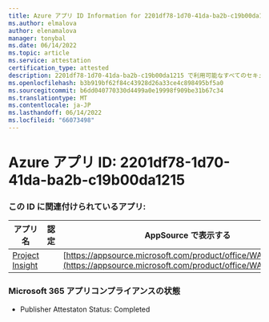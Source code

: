 ```yaml
---
title: Azure アプリ ID Information for 2201df78-1d70-41da-ba2b-c19b00da1215
ms.author: elmalova
author: elenamalova
manager: tonybal
ms.date: 06/14/2022
ms.topic: article
ms.service: attestation
certification_type: attested
description: 2201df78-1d70-41da-ba2b-c19b00da1215 で利用可能なすべてのセキュリティとコンプライアンス情報。
ms.openlocfilehash: b3b919bf62f84c43928d26a33ce4c898495bf5a0
ms.sourcegitcommit: b6dd040770330d4499a0e19998f909be31b67c34
ms.translationtype: MT
ms.contentlocale: ja-JP
ms.lasthandoff: 06/14/2022
ms.locfileid: "66073498"
---
```

# <a name="azure-app-id-2201df78-1d70-41da-ba2b-c19b00da1215"></a>Azure アプリ ID: 2201df78-1d70-41da-ba2b-c19b00da1215


### <a name="apps-associated-with-this-id"></a>この ID に関連付けられているアプリ:
| **アプリ名** | **認定** | **AppSource で表示する** |
|--------------|---------------|-----------------------|
| [Project Insight](../forward/WA200003171.md) |  | [https://appsource.microsoft.com/product/office/WA200003171](https://appsource.microsoft.com/product/office/WA200003171) |

### <a name="microsoft-365-app-compliance-status"></a>Microsoft 365 アプリコンプライアンスの状態
- Publisher Attestaton Status: Completed
